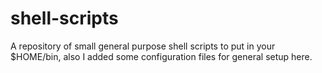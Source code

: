 # shell-scripts
A repository of small general purpose shell scripts to put in your $HOME/bin,
also I added some configuration files for general setup here.
